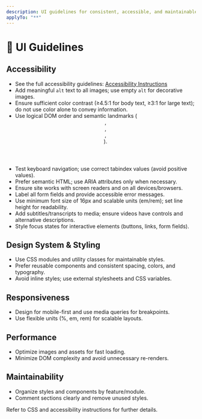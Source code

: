 ```yaml
---
description: UI guidelines for consistent, accessible, and maintainable user interfaces.
applyTo: "**"
---
```


# 🎨 UI Guidelines

## Accessibility
- See the full accessibility guidelines: [Accessibility Instructions](./accessibility.instructions.md)
- Add meaningful `alt` text to all images; use empty `alt` for decorative images.
- Ensure sufficient color contrast (≥4.5:1 for body text, ≥3:1 for large text); do not use color alone to convey information.
- Use logical DOM order and semantic landmarks (<header>, <main>, <nav>, <footer>).
- Test keyboard navigation; use correct tabindex values (avoid positive values).
- Prefer semantic HTML; use ARIA attributes only when necessary.
- Ensure site works with screen readers and on all devices/browsers.
- Label all form fields and provide accessible error messages.
- Use minimum font size of 16px and scalable units (em/rem); set line height for readability.
- Add subtitles/transcripts to media; ensure videos have controls and alternative descriptions.
- Style focus states for interactive elements (buttons, links, form fields).

## Design System & Styling
- Use CSS modules and utility classes for maintainable styles.
- Prefer reusable components and consistent spacing, colors, and typography.
- Avoid inline styles; use external stylesheets and CSS variables.

## Responsiveness
- Design for mobile-first and use media queries for breakpoints.
- Use flexible units (%, em, rem) for scalable layouts.

## Performance
- Optimize images and assets for fast loading.
- Minimize DOM complexity and avoid unnecessary re-renders.

## Maintainability
- Organize styles and components by feature/module.
- Comment sections clearly and remove unused styles.

Refer to CSS and accessibility instructions for further details.
